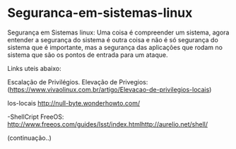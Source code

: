 # Seguranca-em-sistemas-linux

Segurança em Sistemas linux: Uma coisa é compreender um sistema, agora entender a segurança do sistema é outra coisa e não é só segurança do sistema que é importante, mas a segurança das aplicações que rodam no sistema que são os pontos de entrada para um ataque.

Links uteis abaixo:

Escalação de Privilégios. Elevação de Privegios:
(https://www.vivaolinux.com.br/artigo/Elevacao-de-privilegios-locais)

Ios-locais http://null-byte.wonderhowto.com/

-ShellCript FreeOS: http://www.freeos.com/guides/lsst/index.htmlhttp://aurelio.net/shell/


(continuação..)


